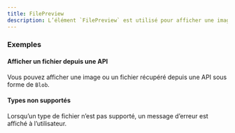 ```yaml
---
title: FilePreview
description: L’élément `FilePreview` est utilisé pour afficher une image ou un fichier PDF.
---
```


<doc-tabs>

<doc-tab-item label="Utilisation">

<doc-example file="file-preview/usage"></doc-example>

### Exemples

#### Afficher un fichier depuis une API

Vous pouvez afficher une image ou un fichier récupéré depuis une API sous forme de `Blob`.

<doc-example file="file-preview/from-api"></doc-example>

#### Types non supportés

Lorsqu’un type de fichier n’est pas supporté, un message d’erreur est affiché à l’utilisateur.

<doc-example file="file-preview/unsupported-type"></doc-example>

</doc-tab-item>

<doc-tab-item label="API">
<doc-api name="file-preview"></doc-api>
</doc-tab-item>

</doc-tabs>
